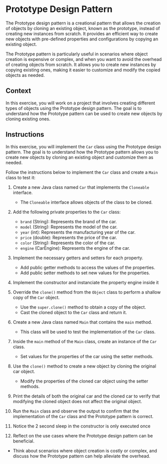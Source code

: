 # Prototype Design Pattern

The Prototype design pattern is a creational pattern that allows the creation of objects by cloning an existing object, known as the prototype, instead of creating new instances from scratch. It provides an efficient way to create new objects with pre-defined properties and configurations by copying an existing object.

The Prototype pattern is particularly useful in scenarios where object creation is expensive or complex, and when you want to avoid the overhead of creating objects from scratch. It allows you to create new instances by copying existing ones, making it easier to customize and modify the copied objects as needed.

## Context

In this exercise, you will work on a project that involves creating different types of objects using the Prototype design pattern. The goal is to understand how the Prototype pattern can be used to create new objects by cloning existing ones.

## Instructions

In this exercise, you will implement the `Car` class using the Prototype design pattern. The goal is to understand how the Prototype pattern allows you to create new objects by cloning an existing object and customize them as needed.

Follow the instructions below to implement the `Car` class and create a `Main` class to test it:

1. Create a new Java class named `Car` that implements the `Cloneable` interface.
   - The `Cloneable` interface allows objects of the class to be cloned.

2. Add the following private properties to the `Car` class:
   - `brand` (String): Represents the brand of the car.
   - `model` (String): Represents the model of the car.
   - `year` (int): Represents the manufacturing year of the car.
   - `price` (double): Represents the price of the car.
   - `color` (String): Represents the color of the car.
   - `engine` (CarEngine): Represents the engine of the car.

3. Implement the necessary getters and setters for each property.
   - Add public getter methods to access the values of the properties.
   - Add public setter methods to set new values for the properties.

4. Implement the constructor and instanciate the property engine inside it

5. Override the `clone()` method from the `Object` class to perform a shallow copy of the `Car` object.
   - Use the `super.clone()` method to obtain a copy of the object.
   - Cast the cloned object to the `Car` class and return it.

6. Create a new Java class named `Main` that contains the `main` method.
   - This class will be used to test the implementation of the `Car` class.

7. Inside the `main` method of the `Main` class, create an instance of the `Car` class.
   - Set values for the properties of the car using the setter methods.

8. Use the `clone()` method to create a new object by cloning the original car object.
   - Modify the properties of the cloned car object using the setter methods.

9. Print the details of both the original car and the cloned car to verify that modifying the cloned object does not affect the original object.

10. Run the `Main` class and observe the output to confirm that the implementation of the `Car` class and the Prototype pattern is correct.

11. Notice the 2 second sleep in the constructor is only executed once

12. Reflect on the use cases where the Prototype design pattern can be beneficial.
   - Think about scenarios where object creation is costly or complex, and discuss how the Prototype pattern can help alleviate the overhead.


